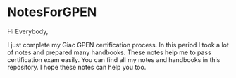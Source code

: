 # NotesForGPEN
Hi Everybody,

I just complete my Giac GPEN certification process. In this period I took a lot of notes and prepared many handbooks. These notes help me
to pass certification exam easily. You can find all my notes and handbooks in this repository. I hope these notes can help you too.
